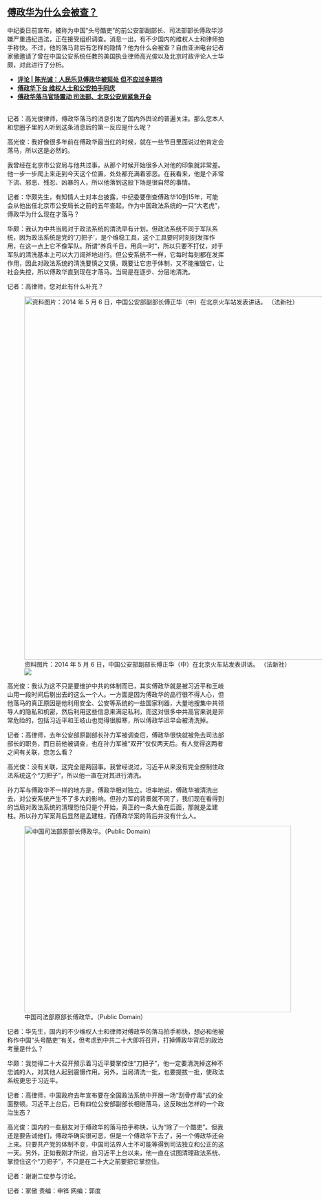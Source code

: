 <!--1633377162000-->
[傅政华为什么会被查？](https://www.rfa.org/mandarin/yataibaodao/renquanfazhi/hc-10042021151733.html)
------

<p>中纪委日前宣布，被称为中国“头号酷吏”的前公安部副部长、司法部部长傅政华涉嫌严重违纪违法，正在接受组织调查。消息一出，有不少国内的维权人士和律师拍手称快。不过，他的落马背后有怎样的隐情？他为什么会被查？自由亚洲电台记者家傲邀请了曾在中国公安系统任教的美国执业律师高光俊以及北京时政评论人士华颇，对此进行了分析。</p><p></p><ul><li><strong><a href="https://www.rfa.org/mandarin/pinglun/chenguangchengboke/cgc-10042021131626.html">评论 | 陈光诚：人民乐见傅政华被惩处 但不应过多期待</a></strong></li><li><strong><a href="https://www.rfa.org/mandarin/yataibaodao/zhengzhi/ql1-10042021061418.html">傅政华下台 维权人士和公安拍手同庆</a></strong></li><li><a href="https://www.rfa.org/mandarin/Xinwen/1-10032021121208.html"><strong>傅政华落马官场震动 司法部、北京公安局紧急开会</strong></a></li></ul><p><br/>记者：高光俊律师，傅政华落马的消息引发了国内外舆论的普遍关注。那么您本人和您圈子里的人听到这条消息后的第一反应是什么呢？</p><p>高光俊：我好像很多年前在傅政华最当红的时候，就在一些节目里面说过他肯定会落马，所以这是必然的。</p><p>我曾经在北京市公安局与他共过事，从那个时候开始很多人对他的印象就非常差。他一步一步爬上来走到今天这个位置，处处都充满着邪恶。在我看来，他是个非常下流、邪恶、残忍、凶暴的人，所以他落到这般下场是很自然的事情。</p><p>记者：华颇先生，有知情人士对本台披露，中纪委要倒查傅政华10到15年，可能会从他出任北京市公安局长之前的五年查起。作为中国政法系统的一只“大老虎”，傅政华为什么现在才落马？</p><p>华颇：我认为中共当局对于政法系统的清洗早有计划。但政法系统不同于军队系统，因为政法系统是党的‘刀把子’，是个维稳工具，这个工具要时时刻刻发挥作用，在这一点上它不像军队。所谓“养兵千日，用兵一时”，所以只要不打仗，对于军队的清洗基本上可以大刀阔斧地进行。但公安系统不一样，它每时每刻都在发挥作用，因此对政法系统的清洗要慎之又慎，既要让它忠于体制，又不能摧毁它，让社会失控，所以傅政华直到现在才落马。当局是在逐步、分层地清洗。</p><p>记者：高律师，您对此有什么补充？</p><p><figure class="image-richtext image-inline captioned" style="width:1500px;"><img alt="资料图片：2014 年 5 月 6 日，中国公安部副部长傅正华（中）在北京火车站发表讲话。 （法新社）" height="844" src="https://www.rfa.org/mandarin/yataibaodao/renquanfazhi/hc-10042021151733.html/87afae2c-d325-441c-815c-cd0cb5c71131.jpeg/@@images/58ae4cfd-5590-485c-b6a5-311581458c16.jpeg" title="2" width="1500"/><figcaption class="image-caption">资料图片：2014 年 5 月 6 日，中国公安部副部长傅正华（中）在北京火车站发表讲话。 （法新社）</figcaption><small></small><div id="zoomattribute"><a data-caption="资料图片：2014 年 5 月 6 日，中国公安部副部长傅正华（中）在北京火车站发表讲话。 （法新社）" data-fancybox="" href="https://www.rfa.org/mandarin/yataibaodao/renquanfazhi/hc-10042021151733.html/87afae2c-d325-441c-815c-cd0cb5c71131.jpeg" id="single_image" title="资料图片：2014 年 5 月 6 日，中国公安部副部长傅正华（中）在北京火车站发表讲话。 （法新社）"><img src="/++plone++rfa-resources/img/icon-zoom.png"/></a></div></figure></p><p>高光俊：我认为这不只是要维护中共的体制而已，其实傅政华就是被习近平和王岐山用一段时间后剔出去的这么一个人。一方面是因为傅政华的品行很不得人心，但他落马的真正原因是他利用安全、公安等系统的一些国家利器，大量地搜集中共领导人的隐私和机密，然后利用这些信息来满足私利，而这对很多中共高官来说是非常危险的，包括习近平和王岐山也觉得很胆寒，所以傅政华迟早会被清洗掉。</p><p>记者：高律师，去年公安部原副部长孙力军被调查后，傅政华很快就被免去司法部部长的职务，而日前他被调查，也在孙力军被“双开”仅仅两天后。有人觉得这两者之间有关联，您怎么看？</p><p>高光俊：没有关联，这完全是两回事。我曾经说过，习近平从来没有完全控制住政法系统这个“刀把子”，所以他一直在对其进行清洗。</p><p>孙力军与傅政华不一样的地方是，傅政华相对独立。坦率地说，傅政华被清洗出去，对公安系统产生不了多大的影响。但孙力军的背景就不同了，我们现在看得到的当局对政法系统的清理恐怕只是个开始，真正的一条大鱼在后面，那就是孟建柱。所以孙力军案背后显然是孟建柱，而傅政华案的背后并没有什么人。</p><p><figure class="image-richtext image-inline captioned" style="width:620px;"><img alt="中国司法部原部长傅政华。（Public Domain）" height="433" src="https://www.rfa.org/mandarin/yataibaodao/renquanfazhi/hc-10042021151733.html/3612f448-1eb0-49a0-96c9-af513dd9abe2.jpeg/@@images/f9f36f17-31c6-48c5-a466-83ad0c6b5261.jpeg" title="3" width="620"/><figcaption class="image-caption">中国司法部原部长傅政华。（Public Domain）</figcaption><small></small></figure></p><p>记者：华先生，国内的不少维权人士和律师对傅政华的落马拍手称快，想必和他被称作中国“头号酷吏”有关。但考虑到中共二十大即将召开，打掉傅政华背后的政治考量是什么？</p><p>华颇：我觉得二十大召开预示着习近平要掌控住“刀把子”，他一定要清洗掉这种不忠诚的人，对其他人起到震慑作用。另外，当局清洗一批，也要提拔一批，使政法系统更忠于习近平。</p><p>记者：高律师，中国政府去年宣布要在全国政法系统中开展一场“刮骨疗毒”式的全面整顿。习近平上台后，已有四位公安部副部长相继落马，这反映出怎样的一个政治生态？</p><p>高光俊：国内的一些朋友对于傅政华的落马拍手称快，认为“除了一个酷吏”。但我还是要告诫他们，傅政华确实很可恶，但是一个傅政华下去了，另一个傅政华还会上来。只要共产党的体制不变，中国司法界人士不可能等得到司法独立和公正的这一天。另外，正如我刚才所说，自习近平上台以来，他一直在试图清理政法系统、掌控住这个“刀把子”，不只是在二十大之前要把它掌控住。</p><p>记者：谢谢二位参与讨论。</p><p></p><p>记者：家傲 责编：申铧 网编：郭度</p><p></p>
